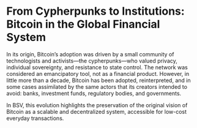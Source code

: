 # From Cypherpunks to Institutions: Bitcoin in the Global Financial System

In its origin, Bitcoin’s adoption was driven by a small community of technologists and activists—the cypherpunks—who valued privacy, individual sovereignty, and resistance to state control. The network was considered an emancipatory tool, not as a financial product. However, in little more than a decade, Bitcoin has been adopted, reinterpreted, and in some cases assimilated by the same actors that its creators intended to avoid: banks, investment funds, regulatory bodies, and governments.

In BSV, this evolution highlights the preservation of the original vision of Bitcoin as a scalable and decentralized system, accessible for low-cost everyday transactions.
